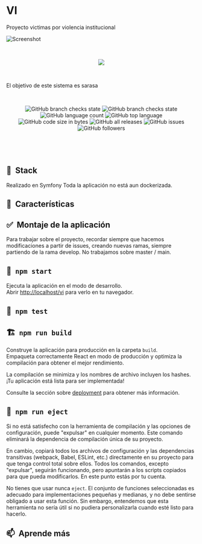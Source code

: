 # VI
Proyecto victimas por violencia institucional

![Screenshot](https://user-images.githubusercontent.com/88856308/165524046-c7a097d3-77a5-4404-8b55-d073de98d60f.png)



<br/>
<p align="center">
    <a href="https://vi.io/" target="_blank">
      <img src="#">
       </a>
</p>
<br/>

El objetivo de este sistema es sarasa

<br/>
<p align="center">
    <img alt="GitHub branch checks state" src="https://img.shields.io/github/checks-status/pheobhe/vi/main?color=yellow&label=Checks&style=plastic">
    <img alt="GitHub branch checks state" src="https://img.shields.io/github/checks-status/pheobhe/vi/main?color=orange&label=Branches&style=plastic">
    <img alt="GitHub language count" src="https://img.shields.io/github/languages/count/pheobhe/vi?color=yellow&label=Languajes&style=plastic">
    <img alt="GitHub top language" src="https://img.shields.io/github/languages/top/pheobhe/vi?style=plastic">
    <img alt="GitHub code size in bytes" src="https://img.shields.io/github/languages/code-size/pheobhe/vi?color=FF5733&label=Size&style=plastic">
    <img alt="GitHub all releases" src="https://img.shields.io/github/downloads/pheobhe/vi/total?color=bbff33&label=Download&style=plastic">
    <img alt="GitHub issues" src="https://img.shields.io/github/issues/pheobhe/vi?label=Issues&style=plastic">
    <img alt="GitHub followers" src="https://img.shields.io/github/followers/pheobhe?logoColor=8dfe55&style=social">
</p>
<br/>

<br/>
<p align="center">
    <a href="" target="_blank">
        <img width="80%">
    </a>
</p>   

## 🧱&nbsp; Stack 
Realizado en Symfony
Toda la aplicación no está aun dockerizada.

## 🌵&nbsp;  Características 


## ✅&nbsp;  Montaje de la aplicación 

Para trabajar sobre el proyecto, recordar siempre que hacemos modificaciones a partir de issues, creando nuevas ramas, siempre partiendo de la rama develop. No trabajamos sobre master / main.


## 🌟&nbsp; `npm start` 

Ejecuta la aplicación en el modo de desarrollo.\
Abrir [http://localhost/vi](http://localhost/libreria) para verlo en tu navegador.

## 🧪&nbsp; `npm test` 


## 🏗️&nbsp; `npm run build` 

Construye la aplicación para producción en la carpeta `build`.\
Empaqueta correctamente React en modo de producción y optimiza la compilación para obtener el mejor rendimiento.

La compilación se minimiza y los nombres de archivo incluyen los hashes.\
¡Tu aplicación está lista para ser implementada!

Consulte la sección sobre [deployment](https://facebook.github.io/create-react-app/docs/deployment) para obtener más información.

## 🚀&nbsp;  `npm run eject` 

Si no está satisfecho con la herramienta de compilación y las opciones de configuración, puede "expulsar" en cualquier momento. Este comando eliminará la dependencia de compilación única de su proyecto.

En cambio, copiará todos los archivos de configuración y las dependencias transitivas (webpack, Babel, ESLint, etc.) directamente en su proyecto para que tenga control total sobre ellos. Todos los comandos, excepto "expulsar", seguirán funcionando, pero apuntarán a los scripts copiados para que pueda modificarlos. En este punto estás por tu cuenta.

No tienes que usar nunca `eject`. El conjunto de funciones seleccionadas es adecuado para implementaciones pequeñas y medianas, y no debe sentirse obligado a usar esta función. Sin embargo, entendemos que esta herramienta no sería útil si no pudiera personalizarla cuando esté listo para hacerlo.

## 📫&nbsp; Aprende más 

